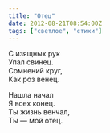 ```yaml
---
title: "Отец"
date: 2012-08-21T08:54:00Z
tags: ["светлое", "стихи"]
---
```


С изящных рук  
Упал свинец.  
Сомнений круг,  
Как роз венец.

Нашла начал  
Я всех конец.  
Ты жизнь венчал,  
Ты — мой отец.  
